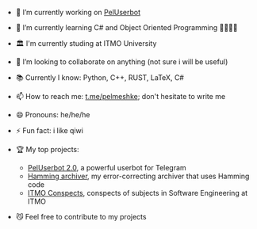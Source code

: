 - 🔭 I’m currently working on [PelUserbot](https://github.com/pelmesh619/PelUserbot-2.0)
- 🌱 I’m currently learning C# and Object Oriented Programming 🌯🌯🌯🌯
- 🏛️ I'm currently studing at ITMO University
- 👯 I’m looking to collaborate on anything (not sure i will be useful)
- 📚 Currently I know: Python, C++, RUST, LaTeX, C#
- 📫 How to reach me: [t.me/pelmeshke](https://t.me/pelmeshke); don't hesitate to write me
- 😄 Pronouns: he/he/he
- ⚡ Fun fact: i like qiwi

- 🏆 My top projects:

  * [PelUserbot 2.0](https://github.com/pelmesh619/PelUserbot-2.0), a powerful userbot for Telegram
  * [Hamming archiver](https://github.com/pelmesh619/my_archiver), my error-correcting archiver that uses Hamming code
  * [ITMO Conspects](https://github.com/pelmesh619/itmo_conspects), conspects of subjects in Software Engineering at ITMO

- 😼 Feel free to contribute to my projects
